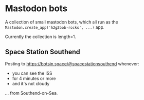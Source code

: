 # Mastodon bots

A collection of small mastodon bots, which all run as the `Mastodon.create_app('h2g2bob-rocks', ...)` app.

Currently the collection is length=1.

## Space Station Southend

Posting to https://botsin.space/@spacestationsouthend whenever:

- you can see the ISS
- for 4 minutes or more
- and it's not cloudy

... from Southend-on-Sea.
